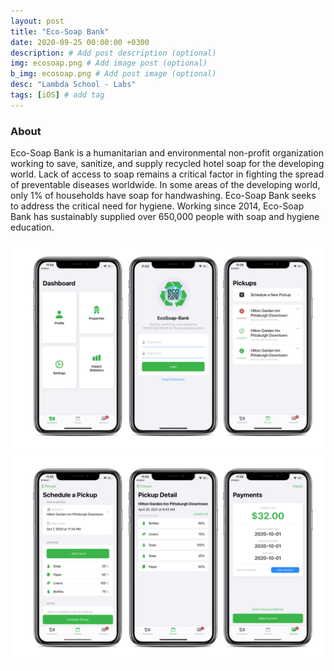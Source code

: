 ```yaml
---
layout: post
title: "Eco-Soap Bank"
date: 2020-09-25 00:00:00 +0300
description: # Add post description (optional)
img: ecosoap.png # Add image post (optional)
b_img: ecosoap.png # Add post image (optional)
desc: "Lambda School - Labs"
tags: [iOS] # add tag
---
```


### About

Eco-Soap Bank is a humanitarian and environmental non-profit organization working to save, sanitize, and supply recycled hotel soap for the developing world. Lack of access to soap remains a critical factor in fighting the spread of preventable diseases worldwide. In some areas of the developing world, only 1% of households have soap for handwashing. Eco-Soap Bank seeks to address the critical need for hygiene. Working since 2014, Eco-Soap Bank has sustainably supplied over 650,000 people with soap and hygiene education.

<img src="/assets/img/ecosoap_ex1.png" alt="Eco-Soap Bank">
<img src="/assets/img/ecosoap_ex2.png" alt="Eco-Soap Bank">

